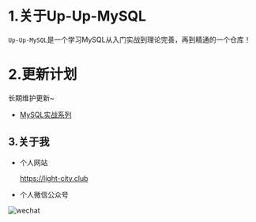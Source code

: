 # 1.关于Up-Up-MySQL

`Up-Up-MySQL`是一个学习MySQL从入门实战到理论完善，再到精通的一个仓库！

# 2.更新计划

长期维护更新~

- [MySQL实战系列](./prac)

## 3.关于我

- 个人网站

  https://light-city.club

- 个人微信公众号

![wechat](./img/wechat.jpg)